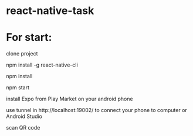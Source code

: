 # react-native-task

# For start:

clone project

npm install -g react-native-cli

npm install

npm start

install Expo from Play Market on your android phone

use tunnel in http://localhost:19002/ to connect your phone to computer or Android Studio

scan QR code 
